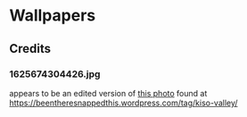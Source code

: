 # Wallpapers

## Credits

### 1625674304426.jpg

appears to be an edited version of [this photo](https://beentheresnappedthis.wordpress.com/wp-content/uploads/2014/05/img_1951.jpg) found at https://beentheresnappedthis.wordpress.com/tag/kiso-valley/
